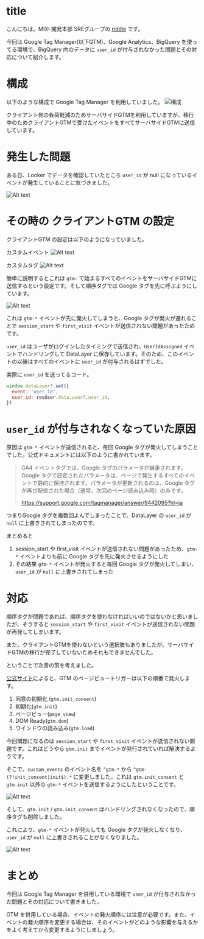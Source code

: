 # title

こんにちは。MIXI 開発本部 SREグループの [riddle](https://twitter.com/riddle_tec) です。

今回は Google Tag Manager(以下GTM)、Google Analytics、BigQuery を使ってる環境で、BigQuery 内のデータに `user_id` が付与されなかった問題とその対応について紹介します。

# 構成

以下のような構成で Google Tag Manager を利用していました。
![構成](./image/20240119-gtm-ga.drawio.png)

クライアント側の負荷軽減のためサーバサイドGTMを利用していますが、移行中のためクライアントGTMで受けたイベントをすべてサーバサイドGTMに送信しています。

# 発生した問題

ある日、Looker でデータを確認していたところ `user_id` が null になっているイベントが発生していることに気づきました。

![Alt text](image.png)


# その時の クライアントGTM の設定

クライアントGTM の設定は以下のようになっていました。

カスタムイベント
![Alt text](image-2.png)

カスタムタグ
![Alt text](image-3.png)

簡単に説明するとこれは `gtm-` で始まるすべてのイベントをサーバサイドGTMに送信するという設定です。そして順序タグでは Google タグを先に呼ぶようにしています。

![Alt text](image-1.png)

これは `gtm-*` イベントが先に発火してしまうと、Google タグが発火が遅れることで `session_start` や `first_visit` イベントが送信されない問題があったためです。

`user_id` はユーザがログインしたタイミングで送信され、`UserIdAssigned` イベントでハンドリングして DataLayer に保存しています。そのため、このイベントの以後はすべてのイベントに `user_id` が付与されるはずでした。

実際に `user_id` を送ってるコード。

```js
window.dataLayer?.set({
  event: 'user_id',
  user_id: resUser.data.user?.user_id,
})
```

# `user_id` が付与されなくなっていた原因

原因は `gtm-*` イベントが送信されると、毎回 Google タグが発火してしまうことでした。公式ドキュメントには以下のように書かれています。

> GA4 イベントタグでは、Google タグのパラメータが継承されます。Google タグで設定されたパラメータは、ページで発生するすべてのイベントで静的に保持されます。パラメータが更新されるのは、Google タグが再び配信された場合（通常、次回のページ読み込み時）のみです。
>
> https://support.google.com/tagmanager/answer/9442095?hl=ja

つまりGoogle タグを複数回よんでしまったことで、DataLayer の `user_id` が `null` に上書きされてしまったのです。

まとめると
1. session_start や first_visit イベントが送信されない問題があったため、`gtm-*` イベントよりも前に Google タグを先に発火させるようにした
2. その結果 `gtm-*` イベントが発火すると毎回 Google タグが発火してしまい、`user_id` が `null` に上書きされてしまった

# 対応

順序タグが問題であれば、順序タグを使わなければいいのではないかと思いましたが、そうすると `session_start` や `first_visit` イベントが送信されない問題が再発してしまいます。

また、クライアントGTMを使わないという選択肢もありましたが、サーバサイドGTMの移行が完了していないためそれもできませんでした。

ということで次善の策を考えました。

[公式サイト](https://support.google.com/tagmanager/answer/7679319?hl=ja&ref_topic=7679108&sjid=6070946981679941328-AP)によると、GTM のページビュートリガーは以下の順番で発火します。

1. 同意の初期化 (`gtm.init_consent`)
2. 初期化(`gtm.init`)
3. ページビュー(`page_view`)
4. DOM Ready(`gtm.dom`)
5. ウインドウの読み込み(`gtm.load`)

今回問題になるのは `session_start` や `first_visit` イベントが送信されない問題です。これはどうやら `gtm.init` までイベントが発行されていれば解決するようです。

そこで、`custom_events` のイベント名を `^gtm-*` から `^gtm-(?!init_consent|init$).*` に変更しました。これは `gtm.init_consent` と `gtm.init` 以外の `gtm-*` イベントを送信するようにしたということです。

![Alt text](image-4.png)

そして、`gtm.init` / `gtm.init_consent` はハンドリングされなくなったので、順序タグも削除しました。

これにより、`gtm-*` イベントが発火しても Google タグが発火しなくなり、`user_id` が `null` に上書きされることがなくなりました。

![Alt text](image-5.png)

# まとめ

今回は Google Tag Manager を併用している環境で `user_id` が付与されなかった問題とその対応について書きました。

GTM を併用している場合、イベントの発火順序には注意が必要です。また、イベントの発火順序を変更する場合は、そのイベントがどのような影響を与えるかをよく考えてから変更するようにしましょう。

